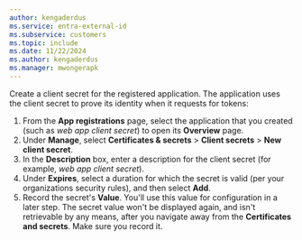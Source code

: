 ```yaml
---
author: kengaderdus
ms.service: entra-external-id
ms.subservice: customers
ms.topic: include
ms.date: 11/22/2024
ms.author: kengaderdus
ms.manager: mwongerapk
---
```


Create a client secret for the registered application. The application uses the client secret to prove its identity when it requests for tokens:

1. From the **App registrations** page, select the application that you created (such as *web app client secret*) to open its **Overview** page.
1. Under **Manage**, select **Certificates & secrets** > **Client secrets** > **New client secret**.  
1. In the **Description** box, enter a description for the client secret (for example, *web app client secret*).
1. Under **Expires**, select a duration for which the secret is valid (per your organizations security rules), and then select **Add**.
1. Record the secret's **Value**. You'll use this value for configuration in a later step. The secret value won't be displayed again, and isn't retrievable by any means, after you navigate away from the **Certificates and secrets**. Make sure you record it.